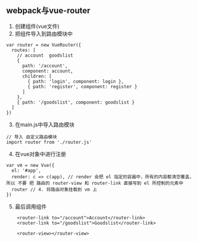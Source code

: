 

## webpack与vue-router

1. 创建组件(vue文件)
2. 把组件导入到路由模块中

```
var router = new VueRouter({
  routes: [
    // account  goodslist
    {
      path: '/account',
      component: account,
      children: [
        { path: 'login', component: login },
        { path: 'register', component: register }
      ]
    },
    { path: '/goodslist', component: goodslist }
  ]
})
```

3. 在main.js中导入路由模块

```
// 导入 自定义路由模块
import router from './router.js'
```

4. 在vue对象中进行注册

```
var vm = new Vue({
  el: '#app',
  render: c => c(app), // render 会把 el 指定的容器中，所有的内容都清空覆盖，所以 不要 把 路由的 router-view 和 router-link 直接写到 el 所控制的元素中
  router // 4. 将路由对象挂载到 vm 上
})
```

5. 最后调用组件

```
    <router-link to="/account">Account</router-link>
    <router-link to="/goodslist">Goodslist</router-link>

    <router-view></router-view>
```



